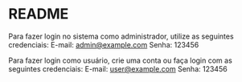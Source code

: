 # README

Para fazer login no sistema como administrador, utilize as seguintes credenciais:
E-mail: admin@example.com
Senha: 123456

Para fazer login como usuário, crie uma conta ou faça login com as seguintes credenciais:
E-mail: user@example.com
Senha: 123456
